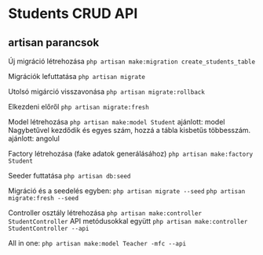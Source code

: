 # Students CRUD API 

## artisan parancsok
 Új migráció létrehozása
 ```php artisan make:migration create_students_table```


 Migrációk lefuttatása
 ```php artisan migrate```

 Utolsó migárció visszavonása
 ```php artisan migrate:rollback```

Elkezdeni előről
```php artisan migrate:fresh```

Model létrehozása
```php artisan make:model Student```
ajánlott: model Nagybetűvel kezdődik és egyes szám, hozzá a tábla kisbetűs többesszám.
ajánlott: angolul

Factory létrehozása (fake adatok generálásához)
```php artisan make:factory Student```

Seeder futtatása
```php artisan db:seed```

Migráció és a seedelés egyben:
```php artisan migrate --seed```
```php artisan migrate:fresh --seed```

Controller osztály létrehozása
```php artisan make:controller StudentController```
API metódusokkal együtt
```php artisan make:controller StudentController --api```

All in one: 
```php artisan make:model Teacher -mfc --api```